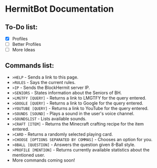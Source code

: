 # HermitBot Documentation
## To-Do list:
- [x] Profiles
- [ ] Better Profiles
- [ ] More Ideas

## Commands list:
- `>HELP` - Sends a link to this page.
- `>RULES` - Says the current rules.
- `>IP` - Sends the BlockHermit server IP.
- `>SENIORS` - States information about the Seniors of BH.
- `>LMGTFY [QUERY]` - Returns a link to LMGTFY for the query entered.
- `>GOOGLE [QUERY]` - Returns a link to Google for the query entered.
- `>YOUTUBE [QUERY]` - Returns a link to YouTube for the query entered.
- `>SOUNDS [SOUND]` - Plays a sound in the user's voice channel.
- `>SOUNDSLIST` - Lists available sounds.
- `>CRAFT [ITEM]` - Returns the Minecraft crafting recipe for the item entered.
- `>CARD` - Returns a randomly selected playing card.
- `>CHOOSE [OPTIONS SEPARATED BY COMMAS]` - Chooses an option for you.
- `>8BALL [QUESTION]` - Answers the question given 8-Ball style.
- `>PROFILE [MENTION]` - Returns currently available statistics about the mentioned user.
- More commands coming soon!
